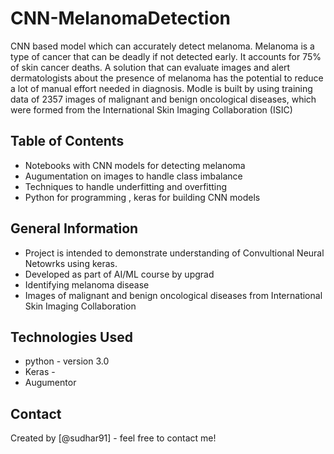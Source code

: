 # CNN-MelanomaDetection
CNN based model which can accurately detect melanoma. Melanoma is a type of cancer that can be deadly if not detected early. It accounts for 75% of skin cancer deaths. A solution that can evaluate images and alert dermatologists about the presence of melanoma has the potential to reduce a lot of manual effort needed in diagnosis.
Modle is built by using training data of 2357 images of malignant and benign oncological diseases, which were formed from the International Skin Imaging Collaboration (ISIC)

## Table of Contents
* Notebooks with CNN models for detecting melanoma
* Augumentation on images to handle class imbalance
* Techniques to handle underfitting and overfitting
* Python for programming  , keras for building CNN models
<!-- You can include any other section that is pertinent to your problem -->

## General Information
- Project is intended to demonstrate understanding of Convultional Neural Netowrks using keras.
- Developed as part of AI/ML course by upgrad
- Identifying melanoma disease
- Images of malignant and benign oncological diseases from International Skin Imaging Collaboration


## Technologies Used
- python - version 3.0
- Keras -
- Augumentor



## Contact
Created by [@sudhar91] - feel free to contact me!
